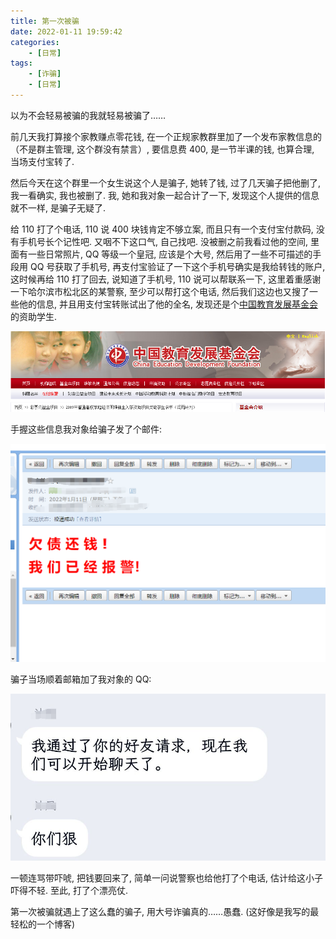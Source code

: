 ```yaml
---
title: 第一次被骗
date: 2022-01-11 19:59:42
categories: 
    - [日常]
tags:
    - [诈骗]
    - [日常]
---
```


以为不会轻易被骗的我就轻易被骗了……

<!-- more -->

前几天我打算接个家教赚点零花钱, 在一个正规家教群里加了一个发布家教信息的（不是群主管理, 这个群没有禁言）, 要信息费 400, 是一节半课的钱, 也算合理, 当场支付宝转了.

然后今天在这个群里一个女生说这个人是骗子, 她转了钱, 过了几天骗子把他删了, 我一看确实, 我也被删了. 我, 她和我对象一起合计了一下, 发现这个人提供的信息就不一样, 是骗子无疑了.

给 110 打了个电话,  110 说 400 块钱肯定不够立案, 而且只有一个支付宝付款码, 没有手机号长个记性吧. 又咽不下这口气, 自己找吧. 没被删之前我看过他的空间, 里面有一些日常照片, QQ 等级一个皇冠, 应该是个大号, 然后用了一些不可描述的手段用 QQ 号获取了手机号, 再支付宝验证了一下这个手机号确实是我给转钱的账户, 这时候再给 110 打了回去, 说知道了手机号, 110 说可以帮联系一下, 这里着重感谢一下哈尔滨市松北区的某警察, 至少可以帮打这个电话, 然后我们这边也又搜了一些他的信息, 并且用支付宝转账试出了他的全名, 发现还是个[中国教育发展基金会](https://www.cedf.org.cn/2019Ryjhxs/donate.do?method=listByPage&method=listByPage&year=2019&cid=2731307749&start=5000)的资助学生.

![foundation](https://raw.githubusercontent.com/syvshc/image/master/postimg/a-stupid-fraud/foundation.png)

手握这些信息我对象给骗子发了个邮件:

![mail](https://raw.githubusercontent.com/syvshc/image/master/postimg/a-stupid-fraud/mail.png)

骗子当场顺着邮箱加了我对象的 QQ:

![chat](https://raw.githubusercontent.com/syvshc/image/master/postimg/a-stupid-fraud/chat.png)

一顿连骂带吓唬, 把钱要回来了, 简单一问说警察也给他打了个电话, 估计给这小子吓得不轻. 至此, 打了个漂亮仗.

第一次被骗就遇上了这么蠢的骗子, 用大号诈骗真的……愚蠢. (这好像是我写的最轻松的一个博客)